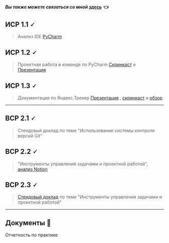 
#### *Вы также можете связаться со мной [здесь](https://vk.com/nestessia) 👈*



## ИСР 1.1 🗸

> Анализ IDE [PyCharm](https://github.com/nestessia/Practice/blob/d782322b4e607a8870d020f62442ff50b374c25f/PyCharm%20%D0%98%D0%A1%D0%A0%201.1%20%D0%9A%D1%80%D1%8E%D1%87%D0%BA%D0%BE%D0%B2%D0%B0%20%D0%90.%D0%A1%20%D0%98%D0%92%D0%A2%202-1.pdf)



## ИСР 1.2 🗸

>Проектная работа в команде по PyCharm [Скринкаст](https://disk.yandex.ru/i/fJphbiOPAb9TCA) и [Презентация](https://github.com/nestessia/Practice/blob/b5e1e85dc5725bbc0a188846030f68313ea56524/PyCharm.pdf)


## ИСР 1.3 🗸

>Документация по Яндекс.Трекер
[Презентация](https://github.com/nestessia/Practice/blob/b4982dcb9d2e9a29025fe56f30ee04c5cd67108d/Ytracker.pdf) , [скринкаст](https://disk.yandex.ru/i/O-ZvvlMNqolmTw) и [обзор](https://github.com/nestessia/Practice/blob/e2293cab684e9df6686bee6c5ef06c3e1a9ce21d/%D0%98%D0%A1%D0%A0%201.3%20%D0%BA%D0%BE%D0%BC%D0%B0%D0%BD%D0%B4%D0%B0%20ERROR404.pdf)

-------------------------------------

## ВСР 2.1 🗸

>Стендовый доклад по теме "Использование системы контроля версий Git"
    

## ВСР 2.2 🗸

>"Инструменты управления задачами и проектной работой",  [анализ Notion](https://github.com/nestessia/Practice/blob/945667b24eb70f01cab67897f32345723ff78b36/Notion%20%D0%9A%D1%80%D1%8E%D1%87%D0%BA%D0%BE%D0%B2%D0%B0%20%D0%90.%D0%A1%20%D0%98%D0%92%D0%A2%202-1.pdf)

    
    
## ВСР 2.3 🗸

>[Стендовый  доклад](https://github.com/nestessia/Practice/blob/efac0f95712a2af84eb81d07694fcad2d596cdaa/%D0%A1%D1%82%D0%B5%D0%BD%D0%B4%D0%BE%D0%B2%D1%8B%D0%B9%20%D0%B4%D0%BE%D0%BA%D0%BB%D0%B0%D0%B4.pdf) по теме "Инструменты управления задачами и проектной работой"

-------------------------------------

## Документы 📂

Отчетность по практике 


